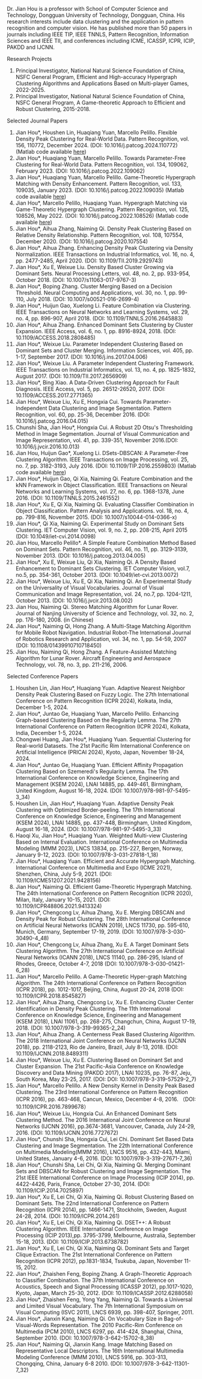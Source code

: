 Dr. Jian Hou is a professor with School of Computer Science and Technology, Dongguan University of Technology, Dongguan, China. His research interests include data clustering and the application in pattern recognition and computer vision. He has published more than 50 papers in journals including IEEE TIP, IEEE TNNLS, Pattern Recognition, Information Sciences and IEEE TII, and conferences including ICME, ICASSP, ICPR, ICIP, PAKDD and IJCNN.

Research Projects

1. Principal Investigator, National Natural Science Foundation of China, NSFC General Program, Efficient and High-accuracy Hypergraph Clustering Algorithms and Applications Based on Multi-player Games, 2022-2025.
2. Principal Investigator, National Natural Science Foundation of China, NSFC General Program, A Game-theoretic Approach to Efficient and Robust Clustering, 2015-2018.

Selected Journal Papers

1. Jian Hou*, Houshen Lin, Huaqiang Yuan, Marcello Pelillo. Flexible Density Peak Clustering for Real-World Data. Pattern Recognition, vol. 156, 110772, December 2024. (DOI: 10.1016/j.patcog.2024.110772) (Matlab code available [here](https://github.com/dr-houjian/DBSCAN-DPC))
2. Jian Hou*, Huaqiang Yuan, Marcello Pelillo. Towards Parameter-Free Clustering for Real-World Data. Pattern Recognition, vol. 134, 109062, February 2023. (DOI: 10.1016/j.patcog.2022.109062) 
3. Jian Hou*, Huaqiang Yuan, Marcello Pelillo. Game-Theoretic Hypergraph Matching with Density Enhancement. Pattern Recognition, vol. 133, 109035, January 2023. (DOI: 10.1016/j.patcog.2022.109035) (Matlab code available [here](https://github.com/dr-houjian/HDSet-DBSCAN))
4. Jian Hou*, Marcello Pelillo, Huaqiang Yuan. Hypergraph Matching via Game-Theoretic Hypergraph Clustering. Pattern Recognition, vol. 125, 108526, May 2022. (DOI: 10.1016/j.patcog.2022.108526) (Matlab code available [here](https://github.com/dr-houjian/MC-HDSet))
5. Jian Hou*, Aihua Zhang, Naiming Qi. Density Peak Clustering Based on Relative Density Relationship. Pattern Recognition, vol. 108, 107554, December 2020. (DOI: 10.1016/j.patcog.2020.107554)
6. Jian Hou*, Aihua Zhang. Enhancing Density Peak Clustering via Density Normalization. IEEE Transactions on Industrial Informatics, vol. 16, no. 4, pp. 2477-2485, April 2020. (DOI: 10.1109/TII.2019.2929743)
7. Jian Hou*, Xu E, Weixue Liu. Density Based Cluster Growing via Dominant Sets. Neural Processing Letters, vol. 48, no. 2, pp. 933-954, October 2018. (DOI: 10.1007/s11063-017-9767-3)
8. Jian Hou*, Boping Zhang. Cluster Merging Based on a Decision Threshold. Neural Computing and Applications, vol. 30, no. 1, pp. 99-110, July 2018. (DOI: 10.1007/s00521-016-2699-4)
9. Jian Hou*, Huijun Gao, Xuelong Li. Feature Combination via Clustering. IEEE Transactions on Neural Networks and Learning Systems, vol. 29, no. 4, pp. 896-907, April 2018. (DOI: 10.1109/TNNLS.2016.2645883)
10. Jian Hou*, Aihua Zhang. Enhanced Dominant Sets Clustering by Cluster Expansion. IEEE Access, vol. 6, no. 1, pp. 8916-8924, 2018. (DOI: 10.1109/ACCESS.2018.2808485)
11. Jian Hou*, Weixue Liu. Parameter Independent Clustering Based on Dominant Sets and Cluster Merging. Information Sciences, vol. 405, pp. 1-17, September 2017. (DOI: 10.1016/j.ins.2017.04.006)
12. Jian Hou*, Weixue Liu. A Parameter Independent Clustering Framework. IEEE Transactions on Industrial Informatics, vol. 13, no. 4, pp. 1825-1832, August 2017. (DOI: 10.1109/TII.2017.2656909)
13. Jian Hou*, Bing Xiao. A Data-Driven Clustering Approach for Fault Diagnosis. IEEE Access, vol. 5, pp. 26512-26520, 2017. (DOI: 10.1109/ACCESS.2017.2771365)
14. Jian Hou*, Weixue Liu, Xu E, Hongxia Cui. Towards Parameter-Independent Data Clustering and Image Segmentation. Pattern Recognition, vol. 60, pp. 25-36, December 2016. (DOI: 10.1016/j.patcog.2016.04.015)
15. Chunshi Sha, Jian Hou*, Hongxia Cui. A Robust 2D Otsu's Thresholding Method in Image Segmentation. Journal of Visual Communication and Image Representation, vol. 41, pp. 339-351, November 2016.(DOI: 10.1016/j.jvcir.2016.10.013)
16. Jian Hou, Huijun Gao*, Xuelong Li. DSets-DBSCAN: A Parameter-Free Clustering Algorithm. IEEE Transactions on Image Processing, vol. 25, no. 7, pp. 3182-3193, July 2016. (DOI: 10.1109/TIP.2016.2559803) (Matlab code available [here](https://github.com/dr-houjian/DSets-DBSCAN))
17. Jian Hou*, Huijun Gao, Qi Xia, Naiming Qi. Feature Combination and the kNN Framework in Object Classification. IEEE Transactions on Neural Networks and Learning Systems, vol. 27, no. 6, pp. 1368-1378, June 2016. (DOI: 10.1109/TNNLS.2015.2461552)
18. Jian Hou*, Xu E, Qi Xia, Naiming Qi. Evaluating Classifier Combination in Object Classification. Pattern Analysis and Applications. vol. 18, no. 4, pp. 799-816, November 2015. (DOI: 10.1007/s10044-014-0366-x)
19.  Jian Hou*, Qi Xia, Naiming Qi. Experimental Study on Dominant Sets Clustering. IET Computer Vision, vol. 9, no. 2, pp. 208-215, April 2015 (DOI:  10.1049/iet-cvi.2014.0098)
20. Jian Hou, Marcello Pelillo*. A Simple Feature Combination Method Based on Dominant Sets. Pattern Recognition, vol. 46, no. 11, pp. 3129-3139, November 2013. (DOI: 10.1016/j.patcog.2013.04.005)
21. Jian Hou*, Xu E, Weixue Liu, Qi Xia, Naiming Qi. A Density Based Enhancement to Dominant Sets Clustering. IET Computer Vision, vol.7, no.5, pp. 354-361, October 2013. (DOI: 10.1049/iet-cvi.2013.0072)
22. Jian Hou*, Weixue Liu, Xu E, Qi Xia, Naiming Qi. An Experimental Study on the Universality of Visual Vocabularies. Journal of Visual Communication and Image Representation, vol. 24, no.7, pp. 1204-1211, October 2013. (DOI: 10.1016/j.jvcir.2013.08.002)
23. Jian Hou, Naiming Qi. Stereo Matching Algorithm for Lunar Rover. Journal of Nanjing University of Science and Technology, vol. 32, no. 2, pp. 176-180, 2008. (in Chinese)
24. Jian Hou*, Naiming Qi, Hong Zhang. A Multi-Stage Matching Algorithm for Mobile Robot Navigation. Industrial Robot-The International Journal of Robotics Research and Application, vol. 34, no. 1, pp. 54-59, 2007 (DOI: 10.1108/01439910710718450)
25. Jian Hou, Naiming Qi, Hong Zhang. A Feature-Assisted Matching Algorithm for Lunar Rover. Aircraft Engineering and Aerospace Technology, vol. 78, no. 3, pp. 211-216, 2006.

Selected Conference Papers

1. Houshen Lin, Jian Hou*, Huaqiang Yuan. Adaptive Nearest Neighbor Density Peak Clustering Based on Fuzzy Logic. The 27th International Conference on Pattern Recognition (ICPR 2024), Kolkata, India, December 1-5, 2024.
2. Jian Hou*, Juntao Ge, Huaqiang Yuan, Marcello Pelillo. Enhancing Graph-based Clustering Based on the Regularity Lemma. The 27th International Conference on Pattern Recognition (ICPR 2024), Kolkata, India, December 1-5, 2024.
3. Chongwei Huang, Jian Hou*, Huaqiang Yuan. Sequential Clustering for Real-world Datasets. The 21st Pacific Rim International Conference on Artificial Intelligence (PRICAI 2024), Kyoto, Japan, November 18-24, 2024.
4. Jian Hou*, Juntao Ge, Huaqiang Yuan. Efficient Affinity Propagation Clustering Based on Szemeredi's Regularity Lemma. The 17th International Conference on Knowledge Science, Engineering and Management (KSEM 2024), LNAI 14885, pp. 449-461, Birmingham, United Kingdom, August 16-18, 2024. (DOI: 10.1007/978-981-97-5495-3_34)
5. Houshen Lin, Jian Hou*, Huaqiang Yuan. Adaptive Density Peak Clustering with Optimized Border-peeling. The 17th International Conference on Knowledge Science, Engineering and Management (KSEM 2024), LNAI 14885, pp. 437-448, Birmingham, United Kingdom, August 16-18, 2024. (DOI: 10.1007/978-981-97-5495-3_33)
6. Haoqi Xu, Jian Hou*, Huaqiang Yuan. Weighted Multi-view Clustering Based on Internal Evaluation. International Conference on Multimedia Modeling (MMM 2023), LNCS 13834, pp. 215-227, Bergen, Norway, January 9-12, 2023. (DOI: 10.1007/978-3-031-27818-1_18)
7. Jian Hou*, Huaqiang Yuan. Efficient and Accurate Hypergraph Matching. International Conference on Multimedia and Expo (ICME 2021), Shenzhen, China, July 5-9, 2021. (DOI: 10.1109/ICME51207.2021.9428156)
8. Jian Hou*, Naiming Qi. Efficient Game-Theoretic Hypergraph Matching. The 24th International Conference on Pattern Recognition (ICPR 2020), Milan, Italy, January 10-15, 2021. (DOI: 10.1109/ICPR48806.2021.9413324)
9. Jian Hou*, Chengcong Lv, Aihua Zhang, Xu E. Merging DBSCAN and Density Peak for Robust Clustering. The 28th International Conference on Artificial Neural Networks (ICANN 2019), LNCS 11730, pp. 595-610, Munich, Germany, September 17-19, 2019. (DOI: 10.1007/978-3-030-30490-4_48)
10. Jian Hou*, Chengcong Lv, Aihua Zhang, Xu E. A Target Dominant Sets Clustering Algorithm. The 27th International Conference on Artificial Neural Networks (ICANN 2018), LNCS 11140, pp. 286-295, Island of Rhodes, Greece, October 4-7, 2018 (DOI: 10.1007/978-3-030-01421-6_28)
11. Jian Hou*, Marcello Pelillo. A Game-Theoretic Hyper-graph Matching Algorithm. The 24th International Conference on Pattern Recognition (ICPR 2018), pp. 1012-1017, Beijing, China, August 20-24, 2018 (DOI: 10.1109/ICPR.2018.8545827)
12. Jian Hou*, Aihua Zhang, Chengcong Lv, Xu E. Enhancing Cluster Center Identification in Density Peak Clustering. The 11th International Conference on Knowledge Science, Engineering and Management (KSEM 2018), LNAI 11061, pp. 268-275, Changchun, China, August 17-19, 2018. (DOI: 10.1007/978-3-319-99365-2_24)
13. Jian Hou*, Aihua Zhang. A Centerness Peak Based Clustering Algorithm. The 2018 International Joint Conference on Neural Networks (IJCNN 2018), pp. 2118-2123, Rio de Janeiro, Brazil, July 8-13, 2018. (DOI: 10.1109/IJCNN.2018.8489311)
14. Jian Hou*, Weixue Liu, Xu E. Clustering Based on Dominant Set and Cluster Expansion. The 21st Pacific-Asia Conference on Knowledge Discovery and Data Mining (PAKDD 2017), LNAI 10235, pp. 76-87, Jeju, South Korea, May 23-25, 2017. (DOI: DOI: 10.1007/978-3-319-57529-2_7)
15. Jian Hou*, Marcello Pelillo. A New Density Kernel in Density Peak Based Clustering. The 23rd International Conference on Pattern Recognition (ICPR 2016), pp. 463-468, Cancun, Mexico, December 4-8, 2016. （DOI: 10.1109/ICPR.2016.7899678）
16. Jian Hou*, Weixue Liu, Hongxia Cui. An Enhanced Dominant Sets Clustering Method. The 2016 International Joint Conference on Neural Networks (IJCNN 2016), pp.3674-3681, Vancouver, Canada, July 24-29, 2016. (DOI: 10.1109/IJCNN.2016.7727672)
17. Jian Hou*, Chunshi Sha, Hongxia Cui, Lei Chi. Dominant Set Based Data Clustering and Image Segmentation. The 22th International Conference on Multimedia Modeling(MMM 2016), LNCS 9516, pp. 432-443, Miami, United States, January 4-6, 2016. (DOI: 10.1007/978-3-319-27671-7_36)
18. Jian Hou*, Chunshi Sha, Lei Chi, Qi Xia, Naiming Qi. Merging Dominant Sets and DBSCAN for Robust Clustering and Image Segmentation. The 21st IEEE International Conference on Image Processing (ICIP 2014), pp. 4422-4426, Paris, France, October 27-30, 2014. (DOI: 10.1109/ICIP.2014.7025897)
19. Jian Hou*, Xu E, Lei Chi, Qi Xia, Naiming Qi. Robust Clustering Based on Dominant Sets. The 22nd International Conference on Pattern Recognition (ICPR 2014), pp. 1466-1471, Stockholm, Sweden, August 24-28, 2014. (DOI: 10.1109/ICPR.2014.261)
20. Jian Hou*, Xu E, Lei Chi, Qi Xia, Naiming Qi. DSET++: A Robust Clustering Algorithm. IEEE International Conference on Image Processing (ICIP 2013),pp. 3795-3799, Melbourne, Australia, September 15-18, 2013. (DOI: 10.1109/ICIP.2013.6738782)
21. Jian Hou*, Xu E, Lei Chi, Qi Xia, Naiming Qi. Dominant Sets and Target Clique Extraction. The 21st International Conference on Pattern Recognition (ICPR 2012), pp.1831-1834, Tsukuba, Japan, November 11-15, 2012.
22. Jian Hou*, Zhaishen Feng, Boping Zhang. A Graph-Theoretic Approach to Classifier Combination. The 37th International Conference on Acoustics, Speech and Signal Processing (ICASSP 2012), pp.1017-1020, Kyoto, Japan, March 25-30, 2012. (DOI: 10.1109/ICASSP.2012.6288058)
23. Jian Hou*, Zhaishen Feng, Yong Yang, Naiming Qi. Towards a Universal and Limited Visual Vocabulary. The 7th International Symposium on Visual Computing (ISVC 2011), LNCS 6939, pp. 398-407, Springer, 2011.
24. Jian Hou*, Jianxin Kang, Naiming Qi. On Vocabulary Size in Bag-of-Visual-Words Representation. The 2010 Pacific-Rim Conference on Multimedia (PCM 2010), LNCS 6297, pp. 414-424, Shanghai, China, September 2010. (DOI: 10.1007/978-3-642-15702-8_38)
25. Jian Hou*, Naiming Qi, Jianxin Kang. Image Matching Based on Representative Local Descriptors. The 16th International Multimedia Modeling Conference (MMM 2010), LNCS 5916, pp. 303-313, Chongqing, China, January 6-8 2010. (DOI: 10.1007/978-3-642-11301-7_32)
